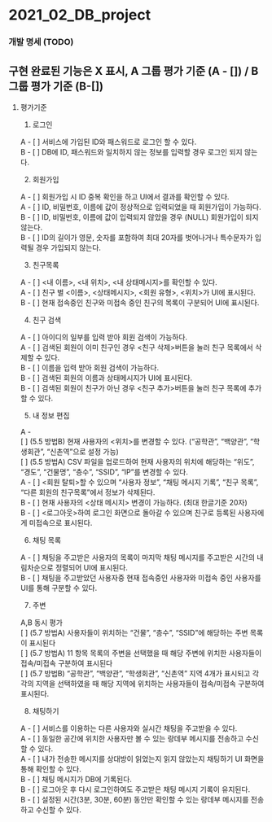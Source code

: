 # 2021_02_DB_project

### 개발 명세 (TODO)

## 구현 완료된 기능은 X 표시, A 그룹 평가 기준 (A - []) / B 그룹 평가 기준 (B-[])

1. 평가기준

   1. 로그인  
  
    A - [ ] 서비스에 가입된 ID와 패스워드로 로그인 할 수 있다.   
    B - [ ] DB에 ID, 패스워드와 일치하지 않는 정보를 입력할 경우 로그인 되지 않는다.   
  
   2. 회원가입  
  
    A - [ ] 회원가입 시 ID 중복 확인을 하고 UI에서 결과를 확인할 수 있다.  
    A - [ ] ID, 비밀번호, 이름에 값이 정상적으로 입력되었을 때 회원가입이 가능하다.  
    B - [ ] ID, 비밀번호, 이름에 값이 입력되지 않았을 경우 (NULL) 회원가입이 되지 않는다.  
    B - [ ] ID의 길이가 영문, 숫자를 포함하여 최대 20자를 벗어나거나 특수문자가 입력될 경우 가입되지 않는다.  
  
   3. 친구목록  
  
    A - [ ] <내 이름>, <내 위치>, <내 상태메시지>를 확인할 수 있다.  
    A - [ ] 친구 별 <이름>, <상태메시지>, <회원 유형>, <위치>가 UI에 표시된다.  
    B - [ ] 현재 접속중인 친구와 미접속 중인 친구의 목록이 구분되어 UI에 표시된다.  
  
   4. 친구 검색  
  
    A - [ ] 아이디의 일부를 입력 받아 회원 검색이 가능하다.  
    A - [ ] 검색된 회원이 이미 친구인 경우 <친구 삭제>버튼을 눌러 친구 목록에서 삭제할 수 있다.  
    B - [ ] 이름을 입력 받아 회원 검색이 가능하다.   
    B - [ ] 검색된 회원의 이름과 상태메시지가 UI에 표시된다.  
    B - [ ] 검색된 회원이 친구가 아닌 경우 <친구 추가>버튼을 눌러 친구 목록에 추가할 수 있다.  
      
   5. 내 정보 편집  
  
    A -  
    [ ] (5.5 방법B) 현재 사용자의 <위치>를 변경할 수 있다. (“공학관”, “백양관”, “학생회관”, “신촌역”으로 설정 가능)  
    [ ] (5.5 방법A) CSV 파일을 업로드하여 현재 사용자의 위치에 해당하는 “위도”, “경도”, “건물명”, “층수”, “SSID”, “IP”를 변경할 수 있다.  
    A - [ ] <회원 탈퇴>할 수 있으며 “사용자 정보”, “채팅 메시지 기록”, “친구 목록”, “다른 회원의 친구목록”에서 정보가 삭제된다.  
    B - [ ] 현재 사용자의 <상태 메시지> 변경이 가능하다. (최대 한글기준 20자)  
    B - [ ] <로그아웃>하여 로그인 화면으로 돌아갈 수 있으며 친구로 등록된 사용자에게 미접속으로 표시된다.  
  
   6. 채팅 목록  
  
    A - [ ] 채팅을 주고받은 사용자의 목록이 마지막 채팅 메시지를 주고받은 시간의 내림차순으로 정렬되어 UI에 표시된다.  
    B - [ ] 채팅을 주고받았던 사용자중 현재 접속중인 사용자와 미접속 중인 사용자를 UI를 통해 구분할 수 있다.  
  
   7. 주변  
  
    A,B 동시 평가  
    [ ] (5.7 방법A) 사용자들이 위치하는 “건물”, “층수”, “SSID”에 해당하는 주변 목록이 표시된다  
    [ ] (5.7 방법A) 11 항목 목록의 주변을 선택했을 때 해당 주변에 위치한 사용자들이 접속/미접속 구분하여 표시된다  
    [ ] (5.7 방법B) “공학관”, “백양관”, “학생회관”, “신촌역” 지역 4개가 표시되고 각각의 지역을 선택하였을 때 해당 지역에 위치하는 사용자들이 접속/미접속 구분하여 표시된다.  
  
   8. 채팅하기  
  
    A - [ ] 서비스를 이용하는 다른 사용자와 실시간 채팅을 주고받을 수 있다.  
    A - [ ] 동일한 공간에 위치한 사용자만 볼 수 있는 랑데부 메시지를 전송하고 수신할 수 있다.  
    A - [ ] 내가 전송한 메시지를 상대방이 읽었는지 읽지 않았는지 채팅하기 UI 화면을 통해 확인할 수 있다.  
    B - [ ] 채팅 메시지가 DB에 기록된다.  
    B - [ ] 로그아웃 후 다시 로그인하여도 주고받은 채팅 메시지 기록이 유지된다.  
    B - [ ] 설정된 시간(3분, 30분, 60분) 동안만 확인할 수 있는 랑데부 메시지를 전송하고 수신할 수 있다.  